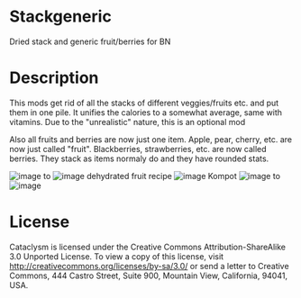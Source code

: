 # Stackgeneric
Dried stack and generic fruit/berries for BN
# Description
This mods get rid of all the stacks of different veggies/fruits etc. and put them in one pile. It unifies the calories to a somewhat average, same with vitamins. Due to the "unrealistic" nature, this is an optional mod

Also all fruits and berries are now just one item. Apple, pear, cherry, etc. are now just called "fruit". Blackberries, strawberries, etc. are now called berries. They stack as items normaly do and they have rounded stats.

![image](https://user-images.githubusercontent.com/33199510/136201491-173a8e5b-fef6-4db5-8abd-099e915db023.png)
to
![image](https://user-images.githubusercontent.com/33199510/136201558-bd5a469d-978a-4857-a12e-72ab4f99ab31.png)
dehydrated fruit recipe
![image](https://user-images.githubusercontent.com/33199510/136352140-4ef84cff-0da0-4f6a-90d5-9514384b76bb.png)
Kompot
![image](https://user-images.githubusercontent.com/33199510/136352412-ab05415a-f484-42b0-b1ef-1495fbec87b1.png)
to
![image](https://user-images.githubusercontent.com/33199510/136352237-3ed9d9c6-10f1-4f46-bfe3-8147a1bbc830.png)

# License
Cataclysm is licensed under the Creative Commons Attribution-ShareAlike 3.0 Unported License. To view a copy of this license, visit http://creativecommons.org/licenses/by-sa/3.0/ or send a letter to Creative Commons, 444 Castro Street, Suite 900, Mountain View, California, 94041, USA.

